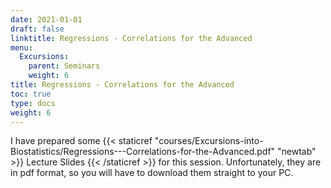```yaml
---
date: 2021-01-01
draft: false
linktitle: Regressions - Correlations for the Advanced
menu:
  Excursions:
    parent: Seminars
    weight: 6
title: Regressions - Correlations for the Advanced
toc: true
type: docs
weight: 6
---
```


I have prepared some {{< staticref "courses/Excursions-into-Biostatistics/Regressions---Correlations-for-the-Advanced.pdf" "newtab" >}} Lecture Slides {{< /staticref >}} for this session. Unfortunately, they are in pdf format, so you will have to download them straight to your PC.